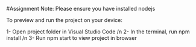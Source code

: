 #Assignment
Note: Please ensure you have installed nodejs

To preview and run the project on your device:

1- Open project folder in Visual Studio Code /n
2- In the terminal, run npm install  /n
3- Run npm start to view project in browser
